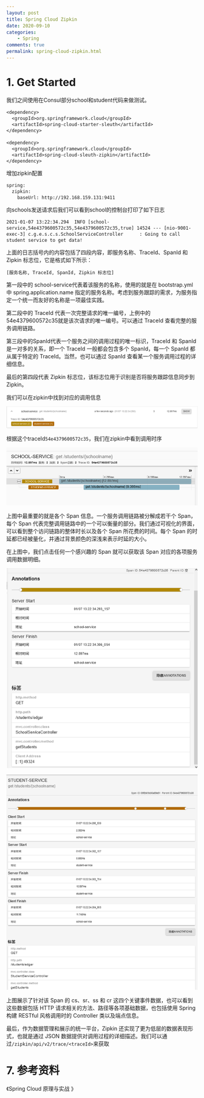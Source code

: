 ```yaml
---
layout: post
title: Spring Cloud Zipkin
date: 2020-09-10
categories:
    - Spring
comments: true
permalink: spring-cloud-zipkin.html
---
```


# 1. Get Started

我们之间使用在Consul部分school和student代码来做测试。

```
<dependency>
  <groupId>org.springframework.cloud</groupId>
  <artifactId>spring-cloud-starter-sleuth</artifactId>
</dependency>

<dependency>
  <groupId>org.springframework.cloud</groupId>
  <artifactId>spring-cloud-sleuth-zipkin</artifactId>
</dependency>
```

增加zipkin配置

```
spring:
  zipkin:
    baseUrl: http://192.168.159.131:9411
```

向schools发送请求后我们可以看到school的控制台打印了如下日志

```
2021-01-07 13:22:34.294  INFO [school-service,54e4379600572c35,54e4379600572c35,true] 14524 --- [nio-9001-exec-3] c.g.e.s.c.s.SchoolServiceController      : Going to call student service to get data!
```

上面的日志括号内的内容包括了四段内容，即服务名称、TraceId、SpanId 和 Zipkin 标志位，它是格式如下所示：

```
[服务名称, TraceId, SpanId, Zipkin 标志位]
```

第一段中的 school-service代表着该服务的名称，使用的就是在 bootstrap.yml 中 spring.application.name 指定的服务名称。考虑到服务跟踪的需求，为服务指定一个统一而友好的名称是一项最佳实践。

第二段中的 TraceId 代表一次完整请求的唯一编号，上例中的 54e4379600572c35就是该次请求的唯一编号。可以通过 TraceId 查看完整的服务调用链路。

第三段中的SpanId代表一个服务之间的调用过程的唯一标识，TraceId 和 SpanId 是一对多的关系，即一个  TraceId 一般都会包含多个 SpanId，每一个 SpanId 都从属于特定的 TraceId。当然，也可以通过 SpanId  查看某一个服务调用过程的详细信息。

最后的第四段代表 Zipkin 标志位，该标志位用于识别是否将服务跟踪信息同步到 Zipkin。

我们可以在zipkin中找到对应的调用信息

![](/assets/images/posts/zipkin/zipkin-1.png)

根据这个traceId`54e4379600572c35`，我们在zipkin中看到调用时序

![](/assets/images/posts/zipkin/zipkin-2.png)

上图中最重要的就是各个 Span 信息。一个服务调用链路被分解成若干个 Span，每个 Span 代表完整调用链路中的一个可以衡量的部分。我们通过可视化的界面，可以看到整个访问链路的整体时长以及各个 Span 所花费的时间。每个 Span 的时延都已经被量化，并通过背景颜色的深浅来表示时延的大小。

在上图中，我们点击任何一个感兴趣的 Span 就可以获取该 Span 对应的各项服务调用数据明细。

![](/assets/images/posts/zipkin/zipkin-3.png)

![](/assets/images/posts/zipkin/zipkin-4.png)

上图展示了针对该 Span 的 cs、sr、ss 和 cr 这四个关键事件数据，也可以看到这些数据包括 HTTP 请求相关的方法、路径等各项基础数据，也包括使用 Spring 构建 RESTful 风格调用时的 Controller 类以及端点信息。

最后，作为数据管理和展示的统一平台，Zipkin 还实现了更为低层的数据表现形式，也就是通过 JSON 数据提供对调用过程的详细描述。我们可以通过`/zipkin/api/v2/trace/<traceId>`来获取

# 7. 参考资料

《Spring Cloud 原理与实战 》